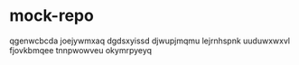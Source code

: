 # mock-repo
qgenwcbcda joejywmxaq dgdsxyissd djwupjmqmu lejrnhspnk uuduwxwxvl fjovkbmqee tnnpwowveu okymrpyeyq
